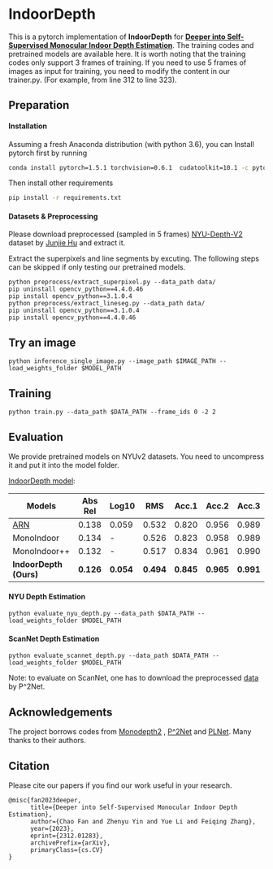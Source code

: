 # IndoorDepth
This is a pytorch implementation of **IndoorDepth** for [**Deeper into Self-Supervised Monocular Indoor Depth Estimation**](https://arxiv.org/abs/2312.01283).
The training codes and pretrained models are available here. 
It is worth noting that the training codes only support 3 frames of training. If you need to use 5 frames of images as input for training, you need to modify the content in our trainer.py. (For example, from line 312 to line 323).

## Preparation

#### Installation

Assuming a fresh Anaconda distribution (with python 3.6), you can Install pytorch first by running 

```bash
conda install pytorch=1.5.1 torchvision=0.6.1  cudatoolkit=10.1 -c pytorch
```

Then install other requirements

```bash
pip install -r requirements.txt
```

#### Datasets & Preprocessing 

Please download preprocessed (sampled in 5 frames) [NYU-Depth-V2](https://drive.google.com/file/d/1WoOZOBpOWfmwe7bknWS5PMUCLBPFKTOw/view?usp=sharing) dataset by [Junjie Hu](https://scholar.google.com/citations?user=nuZZKu4AAAAJ&hl=en&oi=sra) and extract it. 

Extract the superpixels and line segments by excuting. The following steps can be skipped if only testing our pretrained models.

```
python preprocess/extract_superpixel.py --data_path data/
pip uninstall opencv_python==4.4.0.46
pip install opencv_python==3.1.0.4
python preprocess/extract_lineseg.py --data_path data/ 
pip uninstall opencv_python==3.1.0.4
pip install opencv_python==4.4.0.46
```

## Try an image 

```
python inference_single_image.py --image_path $IMAGE_PATH --load_weights_folder $MODEL_PATH
```

## Training

```
python train.py --data_path $DATA_PATH --frame_ids 0 -2 2
```

## Evaluation  

We provide pretrained models on NYUv2 datasets. You need to uncompress it and put it into the model folder.

[IndoorDepth model](https://1drv.ms/u/s!AudzvQ6XfIoSkEDosbn0yqRASZZ1?e=q6Vgn4):

|Models      | Abs Rel | Log10 | RMS   | Acc.1 | Acc.2 | Acc.3 |
| ----------- | ------- | ----- | ----- | ----- | ----- | ----- |
|     [ARN](https://github.com/JiawangBian/sc_depth_pl)     | 0.138   | 0.059 | 0.532 | 0.820 | 0.956 | 0.989 |
| MonoIndoor  | 0.134   |   -   | 0.526 | 0.823 | 0.958 | 0.989 |
| MonoIndoor++  | 0.132   |   -   | 0.517 | 0.834 | 0.961 | 0.990 |
| **IndoorDepth (Ours)** | **0.126**   | **0.054** | **0.494** | **0.845** | **0.965** | **0.991** |

#### NYU Depth Estimation

```
python evaluate_nyu_depth.py --data_path $DATA_PATH --load_weights_folder $MODEL_PATH 
```

#### ScanNet Depth Estimation

```
python evaluate_scannet_depth.py --data_path $DATA_PATH --load_weights_folder $MODEL_PATH 
```

Note: to evaluate on ScanNet, one has to download the preprocessed [data](https://onedrive.live.com/?authkey=%21ANXK7icE%2D33VPg0&id=C43E510B25EDDE99%21106&cid=C43E510B25EDDE99) by  P^2Net. 


## Acknowledgements

The project borrows codes from [Monodepth2](https://github.com/nianticlabs/monodepth2) , [P^2Net](https://github.com/svip-lab/Indoor-SfMLearner) and [PLNet](https://github.com/HalleyJiang/PLNet). Many thanks to their authors. 

## Citation

Please cite our papers if you find our work useful in your research.

```
@misc{fan2023deeper,
      title={Deeper into Self-Supervised Monocular Indoor Depth Estimation}, 
      author={Chao Fan and Zhenyu Yin and Yue Li and Feiqing Zhang},
      year={2023},
      eprint={2312.01283},
      archivePrefix={arXiv},
      primaryClass={cs.CV}
}
```
